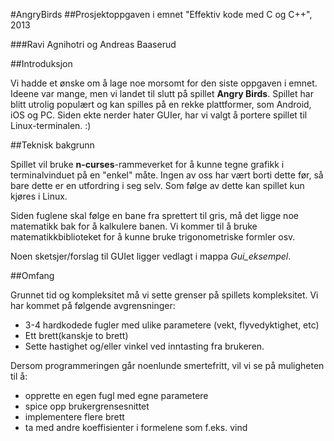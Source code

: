 #AngryBirds
##Prosjektoppgaven i emnet "Effektiv kode med C og C++", 2013

###Ravi Agnihotri og Andreas Baaserud

##Introduksjon

Vi hadde et ønske om å lage noe morsomt for den siste oppgaven i emnet. Ideene var mange, men vi landet til slutt på
spillet **Angry Birds**. Spillet har blitt utrolig populært og kan spilles på en rekke plattformer, som Android, iOS og PC.
Siden ekte nerder hater GUIer, har vi valgt å portere spillet til Linux-terminalen. :)

##Teknisk bakgrunn

Spillet vil bruke **n-curses**-rammeverket for å kunne tegne grafikk i terminalvinduet på en "enkel" måte. Ingen av oss
har vært borti dette før, så bare dette er en utfordring i seg selv. Som følge av dette kan spillet kun kjøres i Linux.

Siden fuglene skal følge en bane fra sprettert til gris, må det ligge noe matematikk bak for å kalkulere banen. Vi kommer til 
å bruke matematikkbiblioteket for å kunne bruke trigonometriske formler osv.

Noen sketsjer/forslag til GUIet ligger vedlagt i mappa *Gui_eksempel*.

##Omfang

Grunnet tid og kompleksitet må vi sette grenser på spillets kompleksitet. Vi har kommet på følgende avgrensninger:
- 3-4 hardkodede fugler med ulike parametere (vekt, flyvedyktighet, etc)
- Ett brett(kanskje to brett)
- Sette hastighet og/eller vinkel ved inntasting fra brukeren.

Dersom programmeringen går noenlunde smertefritt, vil vi se på muligheten til å:
- opprette en egen fugl med egne parametere
- spice opp brukergrensesnittet
- implementere flere brett
- ta med andre koeffisienter i formelene som f.eks. vind





